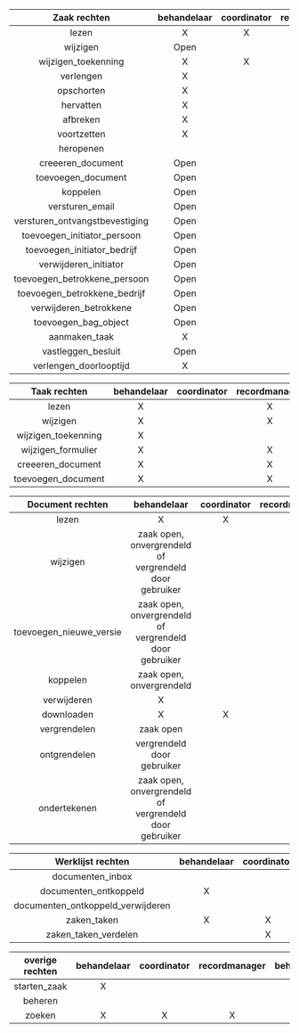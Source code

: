 |          Zaak rechten           | behandelaar | coordinator | recordmanager | beheerder |
|:-------------------------------:|:-----------:|:-----------:|:-------------:|:---------:|
|              lezen              |      X      |      X      |       X       |           |
|            wijzigen             |    Open     |             |       X       |           |
|       wijzigen_toekenning       |      X      |      X      |       X       |           |
|            verlengen            |      X      |             |               |           |
|           opschorten            |      X      |             |               |           |
|            hervatten            |      X      |             |               |           |
|            afbreken             |      X      |             |       X       |           |
|           voortzetten           |      X      |             |       X       |           |
|            heropenen            |             |             |       X       |           |
|        creeeren_document        |    Open     |             |       X       |           |
|       toevoegen_document        |    Open     |             |       X       |           |
|            koppelen             |    Open     |             |       X       |           |
|         versturen_email         |    Open     |             |               |           |
| versturen_ontvangstbevestiging  |    Open     |             |               |           |
|   toevoegen_initiator_persoon   |    Open     |             |               |           |
|   toevoegen_initiator_bedrijf   |    Open     |             |               |           |
|      verwijderen_initiator      |    Open     |             |               |           |
|  toevoegen_betrokkene_persoon   |    Open     |             |               |           |
|  toevoegen_betrokkene_bedrijf   |    Open     |             |               |           |
|     verwijderen_betrokkene      |    Open     |             |               |           |
|      toevoegen_bag_object       |    Open     |             |               |           |
|          aanmaken_taak          |      X      |             |               |           |
|       vastleggen_besluit        |    Open     |             |               |           |
|     verlengen_doorlooptijd      |      X      |             |       X       |           |

|     Taak rechten     | behandelaar | coordinator | recordmanager | beheerder |
|:--------------------:|:-----------:|:-----------:|:-------------:|:---------:|
|        lezen         |      X      |             |       X       |           |
|       wijzigen       |      X      |             |       X       |           |
| wijzigen_toekenning  |      X      |             |               |           |
|  wijzigen_formulier  |      X      |             |       X       |           |
|  creeeren_document   |      X      |             |       X       |           |
|  toevoegen_document  |      X      |             |       X       |           |

|     Document rechten    |                       behandelaar                      | coordinator | recordmanager | beheerder |
|:-----------------------:|:------------------------------------------------------:|:-----------:|:-------------:|:---------:|
|          lezen          |                            X                           |      X      |       X       |           |
|         wijzigen        | zaak open, onvergrendeld of vergrendeld door gebruiker |             |       X       |           |
| toevoegen_nieuwe_versie | zaak open, onvergrendeld of vergrendeld door gebruiker |             |       X       |           |
|         koppelen        |                zaak open, onvergrendeld                |             |       X       |           |
|       verwijderen       |                            X                           |             |       X       |           |
|        downloaden       |                            X                           |      X      |       X       |           |
|       vergrendelen      |                        zaak open                       |             |       X       |           |
|       ontgrendelen      |               vergrendeld door gebruiker               |             |       X       |           |
|       ondertekenen      | zaak open, onvergrendeld of vergrendeld door gebruiker |             |               |           |

|         Werklijst rechten          | behandelaar | coordinator | recordmanager | beheerder |
|:----------------------------------:|:-----------:|:-----------:|:-------------:|:---------:|
|          documenten_inbox          |             |             |       X       |           |
|       documenten_ontkoppeld        |      X      |             |       X       |           |
| documenten_ontkoppeld_verwijderen  |             |             |       X       |           |
|            zaken_taken             |      X      |      X      |       X       |           |
|        zaken_taken_verdelen        |             |      X      |               |           |

| overige rechten | behandelaar | coordinator | recordmanager | beheerder |
|:---------------:|:-----------:|:-----------:|:-------------:|:---------:|
|  starten_zaak   |      X      |             |               |           |
|     beheren     |             |             |               |     X     |
|     zoeken      |      X      |      X      |       X       |           |
